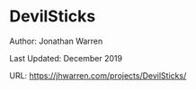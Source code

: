 # DevilSticks

Author: Jonathan Warren

Last Updated: December 2019

URL: https://jhwarren.com/projects/DevilSticks/
